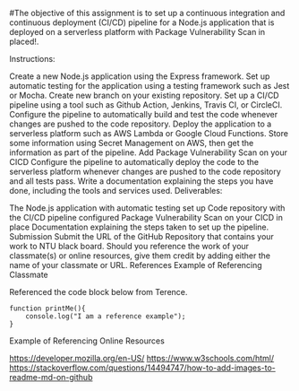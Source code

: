 #The objective of this assignment is to set up a continuous integration and continuous deployment (CI/CD) pipeline for a Node.js application that is deployed on a serverless platform with Package Vulnerability Scan in placed!.

Instructions:

Create a new Node.js application using the Express framework.
Set up automatic testing for the application using a testing framework such as Jest or Mocha.
Create new branch on your existing repository.
Set up a CI/CD pipeline using a tool such as Github Action, Jenkins, Travis CI, or CircleCI.
Configure the pipeline to automatically build and test the code whenever changes are pushed to the code repository.
Deploy the application to a serverless platform such as AWS Lambda or Google Cloud Functions.
Store some information using Secret Management on AWS, then get the information as part of the pipeline.
Add Package Vulnerability Scan on your CICD
Configure the pipeline to automatically deploy the code to the serverless platform whenever changes are pushed to the code repository and all tests pass.
Write a documentation explaining the steps you have done, including the tools and services used.
Deliverables:

The Node.js application with automatic testing set up
Code repository with the CI/CD pipeline configured
Package Vulnerability Scan on your CICD in place
Documentation explaining the steps taken to set up the pipeline.
Submission
Submit the URL of the GitHub Repository that contains your work to NTU black board.
Should you reference the work of your classmate(s) or online resources, give them credit by adding either the name of your classmate or URL.
References
Example of Referencing Classmate

Referenced the code block below from Terence.

    function printMe(){
        console.log("I am a reference example");
    }
Example of Referencing Online Resources

https://developer.mozilla.org/en-US/
https://www.w3schools.com/html/
https://stackoverflow.com/questions/14494747/how-to-add-images-to-readme-md-on-github
